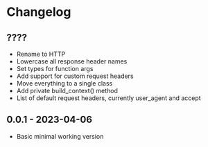 # Changelog

## ????
- Rename to HTTP
- Lowercase all response header names
- Set types for function args
- Add support for custom request headers
- Move everything to a single class
- Add private build_context() method
- List of default request headers, currently user_agent and accept

## 0.0.1 - 2023-04-06
- Basic minimal working version

